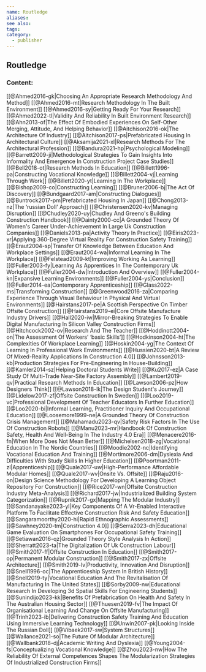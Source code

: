 ```yaml
---
name: Routledge
aliases:
see also:
tags:
category:
  - publisher
---
```


## Routledge

### Content:
[[@Ahmed2016-gk|Choosing An Appropriate Research Methodology And Method]]
[[@Ahmed2016-mt|Research Methodology In The Built Environment]]
[[@Ahmed2016-sy|Getting Ready For Your Research]]
[[@Ahmed2022-tl|Validity And Reliability In Built Environment Research]]
[[@Ahn2013-of|The Effect Of Embodied Experiences On Self-Other Merging, Attitude, And Helping Behavior]]
[[@Aitchison2016-ok|The Architecture Of Industry]]
[[@Aitchison2017-ps|Prefabricated Housing In Architectural Culture]]
[[@Aksamija2021-xl|Research Methods For The Architectural Profession]]
[[@Bandura2021-hp|Psychological Modeling]]
[[@Barrett2009-ji|Methodological Strategies To Gain Insights Into Informality And Emergence In Construction Project Case Studies]]
[[@Bell2018-ot|Research Methods In Education]]
[[@Billett1996-pa|Constructing Vocational Knowledge]]
[[@Billett2004-vj|Learning Through Work]]
[[@Billett2020-yt|Learning In The Workplace]]
[[@Bishop2009-co|Constructing Learning]]
[[@Bruner2006-bj|The Act Of Discovery]]
[[@Bundgaard2017-am|Constructing Dialogues]]
[[@Buntrock2017-pm|Prefabricated Housing In Japan]]
[[@Chong2013-nz|The ‘russian Doll’ Approach]]
[[@Christensen2020-kv|Managing Disruption]]
[[@Chudley2020-uy|Chudley And Greeno's Building Construction Handbook]]
[[@Dainty2000-cc|A Grounded Theory Of Women's Career Under-Achievement In Large Uk Construction Companies]]
[[@Daniels2013-pa|Activity Theory In Practice]]
[[@Eiris2023-xr|Applying 360-Degree Virtual Reality For Construction Safety Training]]
[[@Eraut2004-sp|Transfer Of Knowledge Between Education And Workplace Settings]]
[[@Eraut2004-wa|Informal Learning In The Workplace]]
[[@Felstead2009-kt|Improving Working As Learning]]
[[@Fuller2003-fy|Learning As Apprentices In The Contemporary Uk Workplace]]
[[@Fuller2004-dw|Introduction And Overview]]
[[@Fuller2004-kn|Expansive Learning Environments]]
[[@Fuller2004-ys|Conclusion]]
[[@Fuller2014-ea|Contemporary Apprenticeship]]
[[@Glass2022-ms|Transforming Construction]]
[[@Greenwood2016-za|Comparing Experience Through Visual Behaviour In Physical And Virtual Environments]]
[[@Hairstans2017-pe|A Scottish Perspective On Timber Offsite Construction]]
[[@Hairstans2019-ei|Core Offsite Manufacture Industry Drivers]]
[[@Hall2020-iw|Mirror-Breaking Strategies To Enable Digital Manufacturing In Silicon Valley Construction Firms]]
[[@Hitchcock2002-ov|Research And The Teacher]]
[[@Hoddinott2004-on|The Assessment Of Workers’ ‘basic Skills’]]
[[@Hodkinson2004-ht|The Complexities Of Workplace Learning]]
[[@Hoskin2004-yg|The Context Of Learning In Professional Work Environments]]
[[@Hussien2020-bt|A Review Of Mixed-Reality Applications In Construction 4.0]]
[[@Johnsson2013-kb|Production Strategies For Pre-Engineering In House-Building]]
[[@Kamler2014-sz|Helping Doctoral Students Write]]
[[@Ku2017-ez|A Case Study Of Multi-Trade Near-Site Factory Assembly]]
[[@Lambert2019-qv|Practical Research Methods In Education]]
[[@Lawson2006-pz|How Designers Think]]
[[@Lawson2018-lk|The Design Student's Journey]]
[[@Lidelow2017-zf|Offsite Construction In Sweden]]
[[@Loo2019-vc|Professional Development Of Teacher Educators In Further Education]]
[[@Loo2020-bi|Informal Learning, Practitioner Inquiry And Occupational Education]]
[[@Loosemore1999-ne|A Grounded Theory Of Construction Crisis Management]]
[[@Mahamadu2023-qv|Safety Risk Factors In The Use Of Construction Robots]]
[[@Manu2023-mr|Handbook Of Construction Safety, Health And Well-Being In The Industry 4.0 Era]]
[[@Menacere2016-fn|When More Does Not Mean Better]]
[[@Michelsen2018-zg|Vocational Education In The Nordic Countries]]
[[@Moodie2002-nc|Identifying Vocational Education And Training]]
[[@Mortimore2006-dm|Dyslexia And Difficulties With Study Skills In Higher Education]]
[[@Poortman2011-zl|Apprenticeship]]
[[@Quale2017-uw|High-Performance Affordable Modular Homes]]
[[@Quale2017-wv|Onsite Vs. Offsite]]
[[@Raju2016-on|Design Science Methodology For Developing A Learning Object Repository For Construction]]
[[@Rice2017-wn|Offsite Construction Industry Meta-Analysis]]
[[@Richard2017-jw|Industrialized Building System Categorization]]
[[@Rupnik2017-gx|Mapping The Modular Industry]]
[[@Sandanayake2023-yl|Key Components Of A Vr-Enabled Interactive Platform To Facilitate Effective Construction Risk And Safety Education]]
[[@Sangaramoorthy2020-hi|Rapid Ethnographic Assessments]]
[[@Sawhney2020-tm|Construction 4.0]]
[[@Serra2023-dh|Educational Game Evaluation On Smartphones For Occupational Safety Training]]
[[@Setiawan2016-qz|Grounded Theory Style Analysis In Action]]
[[@Sherratt2023-ta|The Digitalization Of Uk Construction Labour]]
[[@Smith2017-ff|Offsite Construction In Education]]
[[@Smith2017-op|Permanent Modular Construction]]
[[@Smith2017-zx|Offsite Architecture]]
[[@Smith2019-lv|Productivity, Innovation And Disruption]]
[[@Snell1996-oc|The Apprenticeship System In British History]]
[[@Snell2019-ty|Vocational Education And The Revitalisation Of Manufacturing In The United States]]
[[@Sorby2009-nw|Educational Research In Developing 3d Spatial Skills For Engineering Students]]
[[@Sunindijo2023-kk|Benefits Of Prefabrication On Health And Safety In The Australian Housing Sector]]
[[@Thuesen2019-fv|The Impact Of Organisational Learning And Change On Offsite Manufacturing]]
[[@Trinh2023-ib|Delivering Construction Safety Training And Education Using Immersive Learning Technology]]
[[@Unwin2007-pk|Looking Inside The Russian Doll]]
[[@Vibaek2017-sw|System Structures]]
[[@Wallance2021-so|The Future Of Modular Architecture]]
[[@Wallbank2018-dj|Academic Writing And Dyslexia]]
[[@Young2004-fs|Conceptualizing Vocational Knowledge]]
[[@Zhou2023-nw|How The Reliability Of External Competences Shapes The Modularization Strategies Of Industrialized Construction Firms]]